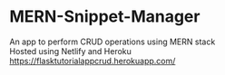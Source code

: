 # MERN-Snippet-Manager
An app to perform CRUD operations using MERN stack  
Hosted using Netlify and Heroku  
https://flasktutorialappcrud.herokuapp.com/
